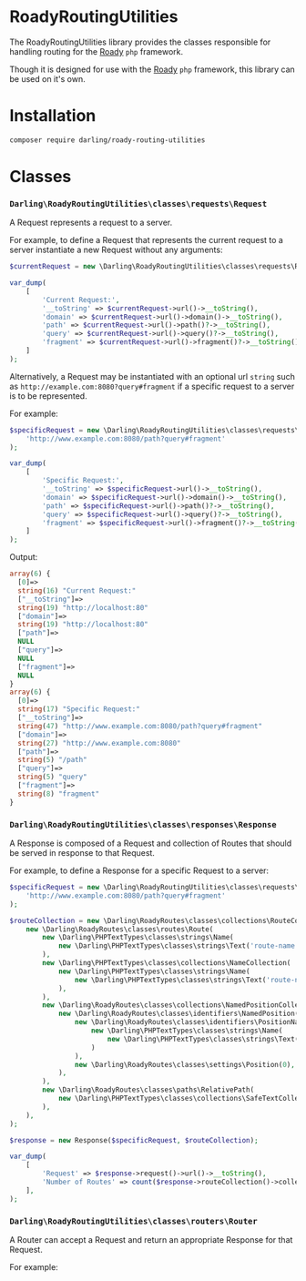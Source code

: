 # RoadyRoutingUtilities

The RoadyRoutingUtilities library provides the classes responsible
for handling routing for the [Roady](https://github.com/sevidmusic/roady)
`php` framework.

Though it is designed for use with the [Roady](https://github.com/sevidmusic/roady)
`php` framework, this library can be used on it's own.


# Installation

```sh
composer require darling/roady-routing-utilities
```

# Classes

### `Darling\RoadyRoutingUtilities\classes\requests\Request`

A Request represents a request to a server.

For example, to define a Request that represents the current request
to a server instantiate a new Request without any arguments:

```php
$currentRequest = new \Darling\RoadyRoutingUtilities\classes\requests\Request();

var_dump(
    [
        'Current Request:',
        '__toString' => $currentRequest->url()->__toString(),
        'domain' => $currentRequest->url()->domain()->__toString(),
        'path' => $currentRequest->url()->path()?->__toString(),
        'query' => $currentRequest->url()->query()?->__toString(),
        'fragment' => $currentRequest->url()->fragment()?->__toString(),
    ]
);
```

Alternatively, a Request may be instantiated with an optional url
`string` such as `http://example.com:8080?query#fragment` if a
specific request to a server is to be represented.

For example:

```php
$specificRequest = new \Darling\RoadyRoutingUtilities\classes\requests\Request(
    'http://www.example.com:8080/path?query#fragment'
);

var_dump(
    [
        'Specific Request:',
        '__toString' => $specificRequest->url()->__toString(),
        'domain' => $specificRequest->url()->domain()->__toString(),
        'path' => $specificRequest->url()->path()?->__toString(),
        'query' => $specificRequest->url()->query()?->__toString(),
        'fragment' => $specificRequest->url()->fragment()?->__toString(),
    ]
);
```

Output:

```php
array(6) {
  [0]=>
  string(16) "Current Request:"
  ["__toString"]=>
  string(19) "http://localhost:80"
  ["domain"]=>
  string(19) "http://localhost:80"
  ["path"]=>
  NULL
  ["query"]=>
  NULL
  ["fragment"]=>
  NULL
}
array(6) {
  [0]=>
  string(17) "Specific Request:"
  ["__toString"]=>
  string(47) "http://www.example.com:8080/path?query#fragment"
  ["domain"]=>
  string(27) "http://www.example.com:8080"
  ["path"]=>
  string(5) "/path"
  ["query"]=>
  string(5) "query"
  ["fragment"]=>
  string(8) "fragment"
}
```

### `Darling\RoadyRoutingUtilities\classes\responses\Response`

A Response is composed of a Request and collection of Routes that
should be served in response to that Request.

For example, to define a Response for a specific Request to a server:

```php
$specificRequest = new \Darling\RoadyRoutingUtilities\classes\requests\Request(
    'http://www.example.com:8080/path?query#fragment'
);

$routeCollection = new \Darling\RoadyRoutes\classes\collections\RouteCollection(
    new \Darling\RoadyRoutes\classes\routes\Route(
        new \Darling\PHPTextTypes\classes\strings\Name(
            new \Darling\PHPTextTypes\classes\strings\Text('route-name'),
        ),
        new \Darling\PHPTextTypes\classes\collections\NameCollection(
            new \Darling\PHPTextTypes\classes\strings\Name(
                new \Darling\PHPTextTypes\classes\strings\Text('route-name'),
            ),
        ),
        new \Darling\RoadyRoutes\classes\collections\NamedPositionCollection(
            new \Darling\RoadyRoutes\classes\identifiers\NamedPosition(
                new \Darling\RoadyRoutes\classes\identifiers\PositionName(
                    new \Darling\PHPTextTypes\classes\strings\Name(
                        new \Darling\PHPTextTypes\classes\strings\Text('route-name'),
                    )
                ),
                new \Darling\RoadyRoutes\classes\settings\Position(0),
            ),
        ),
        new \Darling\RoadyRoutes\classes\paths\RelativePath(
            new \Darling\PHPTextTypes\classes\collections\SafeTextCollection()
        ),
    ),
);

$response = new Response($specificRequest, $routeCollection);

var_dump(
    [
        'Request' => $response->request()->url()->__toString(),
        'Number of Routes' => count($response->routeCollection()->collection()),
    ],
);
```

### `Darling\RoadyRoutingUtilities\classes\routers\Router`

A Router can accept a Request and return an appropriate Response for
that Request.

For example:

```php


```


